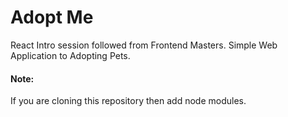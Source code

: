 <h1>Adopt Me</h1>
React Intro session followed from Frontend Masters.
Simple Web Application to Adopting Pets.

<h4>Note:</h4> If you are cloning this repository then add node modules.
